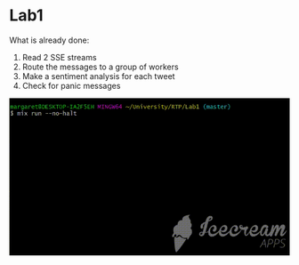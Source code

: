 # Lab1

What is already done:
1. Read 2 SSE streams 
2. Route the messages to a group of workers 
3. Make a sentiment analysis for each tweet
4. Check for panic messages

![Alt Text](https://github.com/MargaretaGalaju/RealTimeProgramming/blob/master/images/example.gif)
